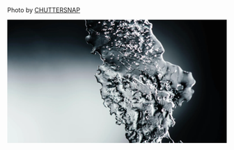 Photo by [CHUTTERSNAP](https://unsplash.com/@chuttersnap)



[![dijDmGXAiFY](./dijDmGXAiFY.webp)](https://unsplash.com/photos/time-lapsed-photography-of-water-drop-dijDmGXAiFY)
